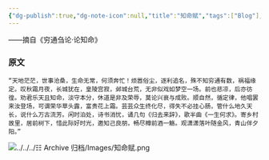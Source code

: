 ```yaml
---
{"dg-publish":true,"dg-note-icon":null,"title":"知命赋","tags":["Blog"],"permalink":"/🌓Interest_兴趣/Classic/知命赋/","dgPassFrontmatter":true,"noteIcon":null,"created":"2024-09-05T12:14:54.433+08:00","updated":"2024-09-27T16:14:00.798+08:00"}
---
```


——摘自《穷通刍论·论知命》
### 原文
~~~
“天地茫茫，世事沧桑，生命无常，何须奔忙！烦嚣俗尘，逐利追名，殊不知穷通有数，祸福缘定。叹秋霜月夜，长城犹在，皇陵宫寂，邺城台荒，无非似戏如梦空一场。前也悲凉，后亦彷徨。劝君乐天且知命，淡守本分，休道是非及荣辱，莫论兴衰与成败。顺自然，循定律，他唱罢来汝登场，可谓荣华草头露，富贵花上霜。芸芸众生终化尽，得失不必挂心肠，管什么地久天长，说什么万古流芳。闲时泊处，诗书消忧，诵几句《归去来辞》，歌半曲《一生何求》。寄乡村故里，居前树下，惜此际好时光，邀知己良朋，畅尽樽前酒一觞。观潇潇落叶随金风，青山伴夕阳。”
~~~
![../../../☷ Archive 归档/Images/知命赋.png](/img/user/%E2%98%B7%20Archive%20%E5%BD%92%E6%A1%A3/Images/%E7%9F%A5%E5%91%BD%E8%B5%8B.png)